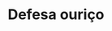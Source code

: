 ---
title: Defesa ouriço
tags:
  - v1
aliases:
  - Defesa ouriço
created_at: 2024-07-12T20:03:35-03:00
updated_at: 2024-08-05T13:18:08-03:00
---